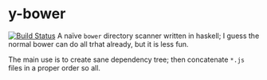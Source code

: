 # y-bower

[![Build Status](https://travis-ci.org/tolysz/y-bower.svg?branch=master)](https://travis-ci.org/tolysz/y-bower)
A naïve `bower` directory scanner written in haskell; I guess the normal bower can do all trhat already, but it is less fun.

The main use is to create sane dependency tree; then concatenate `*.js` files in a proper order so all.